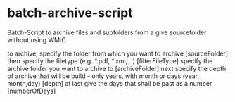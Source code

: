 # batch-archive-script
Batch-Script to archive files and subfolders from a give sourcefolder without using WMIC

to archive, specify the folder from which you want to archive [sourceFolder]
then specify the filetype (e.g. *.pdf, *.xml,...) [filterFileType] 
specify the archive folder you want to archive to [archiveFolder]
next specify the depth of archive that will be build - only years, with month or days (year, month,day) [depth]
at last give the days that shall be past as a number [numberOfDays]
